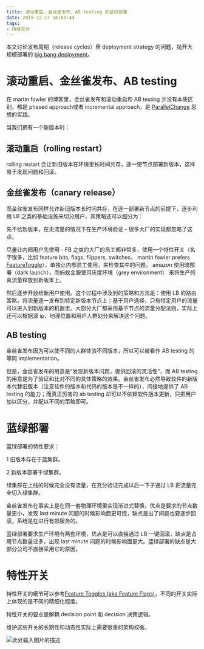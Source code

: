 ```yaml
---
title: 滚动重启、金丝雀发布、AB testing 和蓝绿部署
date: 2019-12-17 16:03:44
tags:
- 持续交付
---
```

本文讨论发布周期（release cycles）里 deployment strategy 的问题，抛开大规模部署的 [big bang deployment][1]。

# 滚动重启、金丝雀发布、AB testing
在 martin fowler 的博客里，金丝雀发布和滚动重启和 AB testing 并没有本质区别，都是 phased approach或者 incremental approach，是 [ParallelChange][2] 思想的实践。

当我们拥有一个新版本时：

## 滚动重启（rolling restart）
rolling restart 会让新旧版本在环境里长时间共存，逐一使节点部署新版本，这样易于发现问题和回滚。

## 金丝雀发布（canary release）
而金丝雀发布同样允许新旧版本长时间共存，在逐一部署新节点的前提下，逐步利用 LB 之类的基础设施来切分用户，其策略还可以细分为：

先不给新版本，在无流量的情况下在生产环境验证 - 很多大厂的实现都忽略了这点。

尽量让内部用户先使用 - FB 之类的大厂的员工都非常多，使用一个特性开关（名字很多，比如 feature bits, flags, flippers, switches， martin fowler prefers [FeatureToggle][3]），单独让内部员工使用，来检查其中的问题。 amazon 使用暗部署（dark launch），而蚂蚁金服使用灰度环境（grey environment） 来将生产的真流量释放到新版本上。

然后逐步开放给新用户使用。这个过程中涉及到的策略和方法是：使用 LB 的路由策略，将流量逐一发布到特定新版本节点上；基于用户选择，只有特定用户的流量可以进入到新版本的机器里。大部分大厂都采用基于节点的流量分配法则，实际上还可以根据源 ip、地理位置和用户人群划分来解决这个问题。

## AB testing
金丝雀发布因为可以使不同的人群体验不同版本，所以可以被看作 AB testing 的等同 implementation。

但是，金丝雀发布的用意是“发现新版本问题，提供回滚的灵活性”，而  AB testing 的用意是为了验证和比对不同的具体策略的效果。金丝雀发布必然导致软件的新版本代替旧版本（注意软件的版本和代码的版本是不一样的），间接地提供了 AB testing 的能力；而真正厉害的 ab testing 却可以不依赖软件版本更新，只把用户加以区分，并配以不同的策略即可。

# 蓝绿部署

蓝绿部署的特性要求：

1 旧版本存在于蓝集群。

2 新版本部署于绿集群。

绿集群在上线的时候完全没有流量，在充分验证完成以后一下子通过 LB 把流量完全切入绿集群。

金丝雀发布在事实上是在同一套物理环境里实现渐进式替换，优点是要求的节点数量更小，发现 last minute 问题的时候影响面更可控，缺点是出了问题也要逐步回滚，系统是在进行有损服务的。

蓝绿部署要求生产环境有两套环境，优点是可以直接通过 LB 一键回滚，缺点是占用节点数量过多，出现 last minute 问题的时候影响面更大。蓝绿部署的缺点是大部分公司不直接采用它的原因。

# 特性开关

特性开关的细节可以参考[Feature Toggles (aka Feature Flags)][4]，不同的开关实际上体现的是不同的精细化程度。

特性开关的要点是解耦 decision point 和 decision 决策逻辑。

维护这些开关的长期性和动态性实际上需要很重的架构权衡。

![此处输入图片的描述][5]

  [1]: https://dev.to/mostlyjason/intro-to-deployment-strategies-blue-green-canary-and-more-3a3
  [2]: https://martinfowler.com/bliki/ParallelChange.html
  [3]: https://martinfowler.com/bliki/FeatureToggle.html
  [4]: https://martinfowler.com/articles/feature-toggles.html
  [5]: https://s2.ax1x.com/2019/12/17/QoKOSI.png
